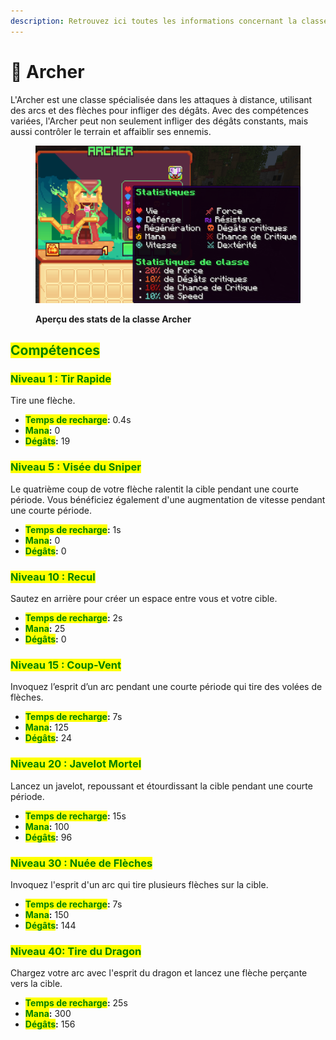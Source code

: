 ```yaml
---
description: Retrouvez ici toutes les informations concernant la classe Archer
---
```


# 🏹 Archer

L'Archer est une classe spécialisée dans les attaques à distance, utilisant des arcs et des flèches pour infliger des dégâts. Avec des compétences variées, l'Archer peut non seulement infliger des dégâts constants, mais aussi contrôler le terrain et affaiblir ses ennemis.

<figure><img src="../../.gitbook/assets/Les_Classes/LesClasses_Archer.png" alt=""><figcaption><p><strong>Aperçu des stats de la classe Archer</strong></p></figcaption></figure>

## <mark style="color:green;">Compétences</mark>

### <mark style="color:green;">Niveau 1 : Tir Rapide</mark>

Tire une flèche.

* <mark style="color:green;">**Temps de recharge**</mark>**:** 0.4s
* <mark style="color:green;">**Mana**</mark>**:** 0
* <mark style="color:green;">**Dégâts**</mark>**:** 19

### <mark style="color:green;">**Niveau 5 : Visée du Sniper**</mark>

Le quatrième coup de votre flèche ralentit la cible pendant une courte période. Vous bénéficiez également d'une augmentation de vitesse pendant une courte période.

* <mark style="color:green;">**Temps de recharge**</mark>**:** 1s
* <mark style="color:green;">**Mana**</mark>**:** 0
* <mark style="color:green;">**Dégâts**</mark>**:** 0

### <mark style="color:green;">**Niveau 10 : Recul**</mark>

Sautez en arrière pour créer un espace entre vous et votre cible.

* <mark style="color:green;">**Temps de recharge**</mark>**:** 2s
* <mark style="color:green;">**Mana**</mark>**:** 25
* <mark style="color:green;">**Dégâts**</mark>**:** 0

### <mark style="color:green;">**Niveau 15 : Coup-Vent**</mark>

Invoquez l’esprit d’un arc pendant une courte période qui tire des volées de flèches.

* <mark style="color:green;">**Temps de recharge**</mark>**:** 7s
* <mark style="color:green;">**Mana**</mark>**:** 125
* <mark style="color:green;">**Dégâts**</mark>**:** 24

### <mark style="color:green;">**Niveau 20 : Javelot Mortel**</mark>

Lancez un javelot, repoussant et étourdissant la cible pendant une courte période.

* <mark style="color:green;">**Temps de recharge**</mark>**:** 15s
* <mark style="color:green;">**Mana**</mark>**:** 100
* <mark style="color:green;">**Dégâts**</mark>**:** 96

### <mark style="color:green;">**Niveau 30 : Nuée de Flèches**</mark>

Invoquez l'esprit d'un arc qui tire plusieurs flèches sur la cible.

* <mark style="color:green;">**Temps de recharge**</mark>**:** 7s
* <mark style="color:green;">**Mana**</mark>**:** 150
* <mark style="color:green;">**Dégâts**</mark>**:** 144

### <mark style="color:green;">**Niveau 40: Tire du Dragon**</mark>

Chargez votre arc avec l'esprit du dragon et lancez une flèche perçante vers la cible.

* <mark style="color:green;">**Temps de recharge**</mark>**:** 25s
* <mark style="color:green;">**Mana**</mark>**:** 300
* <mark style="color:green;">**Dégâts**</mark>**:** 156
